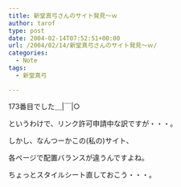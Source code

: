 ```yaml
---
title: 新堂真弓さんのサイト発見～ｗ
author: tarof
type: post
date: 2004-02-14T07:52:51+00:00
url: /2004/02/14/新堂真弓さんのサイト発見～ｗ/
categories:
  - Note
tags:
  - 新堂真弓

---
```

173番目でした＿|￣|○
  
というわけで、リンク許可申請中な訳ですが・・・。
  
しかし、なんつーかこの(私の)サイト、
  
各ページで配置バランスが違うんですよね。
  
ちょっとスタイルシート直しておこう・・・。